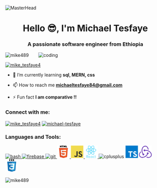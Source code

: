 ![MasterHead](https://lh3.googleusercontent.com/pw/ADCreHd_23WoTvgm-mYqRehvUX7ddaGWjRZ5HTpdgGbBKDMHIARA3oCWHCcBVFwLSLCKPu7jY8-RZGAcsTg2afDSP5hkvw5oN64j03nOvtu65b1ArXkf1T1rmfMOHivNLJsgrpbfYZe3zZz13yTMEp7DXsEQFeTwAmTklpKLkjRGnljwmYwXukN9Y_k2GyPlsr4sO6u4xy1uzfNWcpvQVIZ9RZztd-xWp1t_sME-yKQ00JvlxAotD0PFsJvPq2pBHuZ7s5uv-WMEBNvm6INxT9GGxN0LXrjWGROdDDV5Ivs-xRMnNTKBwcYKtMWlUnLmtNEb4T0rwcmL-HMRO_2C0w6bDMfh4wqcpXG6Nkz_NffTLLjrtfCptjIQyvWhupJSAfcWYq8sMtaqmQ2-_7N0lRhp0F-8qRrd4eAc5YR4l8cByTHEevHRK6_gDOvkZ80CoJFO52kXOEjCKJ1kZ0regJdVrC46iYrhidwlLn8SuqRqsEwAhnfWYW2f3DkJhoF0n80Rx7yoA8P1XoJrRWc_0zeUW9y-2cPApv4HRQiQqXmY2ImYYlIerKIQxXQRyu_d5-AUjCgOWnJ6xAnknjdHZpO0UZnlIxra511ZWEznMZoJYB4MJgXpEJaJRkTQP5wf5ucqK1ZZ5GC0hQKAnYUbB3BhXn7VaeVQwcdrgbqpDIOyRfHLxpmgVQXuYFga1crzxIe6snrxYfCsFvoBHdM6tx6FLtF_4UAuC6Z89SbWpHJWqMK-skGODagLZ2oeiaBd_fUL3qLtPi3OpbqdB-cxPnMW0Bq_W24tuURL8qqMqYfnwrV7KPyuu4wqo7RlBhTy2f4RsQJsuRRMmhbv3sEP4bdrRgIQi_xkgODKvqYNpLPRaEonLAR5oMzGd0XX5g6C1jDJ4LHL0AzE9WoEoN_b0TvYMSDoIT3z-tz1xByF_VeDmzf6xhub34TRbIxwYBk4vA=w1175-h661-s-no?authuser=0)
<h1 align="center">Hello 😎, I'm Michael Tesfaye</h1>
<h3 align="center">A passionate software engineer from Ethiopia</h3>
<img align="right" alt="coding" width="400" src="https://miro.medium.com/max/1360/1*IRGHmiGsa16stedQvIaZfw.gif">

<p align="left"> <img src="https://komarev.com/ghpvc/?username=mike489&label=Profile%20views&color=0e75b6&style=flat" alt="mike489" /> </p>

<p align="left"> <a href="https://twitter.com/mike_tesfaye4" target="blank"><img src="https://img.shields.io/twitter/follow/mike_tesfaye4?logo=twitter&style=for-the-badge" alt="mike_tesfaye4" /></a> </p>

- 🌱 I’m currently learning **sql, MERN, css**

- 📫 How to reach me **michaeltesfaye84@gmail.com**

- ⚡ Fun fact **I am comparative !!**

<h3 align="left">Connect with me:</h3>
<p align="left">
<a href="https://twitter.com/mike_tesfaye4" target="blank"><img align="center" src="https://raw.githubusercontent.com/rahuldkjain/github-profile-readme-generator/master/src/images/icons/Social/twitter.svg" alt="mike_tesfaye4" height="30" width="40" /></a>
<a href="https://linkedin.com/in/michael-tesfaye-b12244235" target="blank"><img align="center" src="https://raw.githubusercontent.com/rahuldkjain/github-profile-readme-generator/master/src/images/icons/Social/linked-in-alt.svg" alt="michael-tesfaye" height="30" width="40" /></a>
</p>

<h3 align="left">Languages and Tools:</h3>
<p align="left"> <a href="https://www.gnu.org/software/bash/" target="_blank" rel="noreferrer"> <img src="https://www.vectorlogo.zone/logos/gnu_bash/gnu_bash-icon.svg" alt="bash" width="40" height="40"/> </a> <a href="https://www.w3schools.com/cpp/" target="_blank" rel="noreferrer">  <a href="https://firebase.google.com/" target="_blank" rel="noreferrer"> <img src="https://www.vectorlogo.zone/logos/firebase/firebase-icon.svg" alt="firebase" width="40" height="40"/> </a> <a href="https://git-scm.com/" target="_blank" rel="noreferrer"> <img src="https://www.vectorlogo.zone/logos/git-scm/git-scm-icon.svg" alt="git" width="40" height="40"/> </a> <a href="https://www.w3.org/html/" target="_blank" rel="noreferrer"> <img src="https://raw.githubusercontent.com/devicons/devicon/master/icons/html5/html5-original-wordmark.svg" alt="html5" width="40" height="40"/> </a> <a href="https://developer.mozilla.org/en-US/docs/Web/JavaScript" target="_blank" rel="noreferrer"> <img src="https://raw.githubusercontent.com/devicons/devicon/master/icons/javascript/javascript-original.svg" alt="javascript" width="40" height="40"/> </a> <a href="https://reactjs.org/" target="_blank" rel="noreferrer"> <img src="https://raw.githubusercontent.com/devicons/devicon/master/icons/react/react-original-wordmark.svg" alt="react" width="40" height="40"/> </a>
<img src="https://www.vectorlogo.zone/logos/tailwindcss/tailwindcss-icon.svg" alt="cplusplus" width="40" height="40"/> </a>
<img src="https://raw.githubusercontent.com/devicons/devicon/master/icons/typescript/typescript-original.svg" width="40" height="40"  target="_blank" rel="noreferrer" /> </a>
<img src="https://raw.githubusercontent.com/devicons/devicon/master/icons/redux/redux-original.svg" width="40" height="40" target="_blank" rel="noreferrer" />  </a>
<img src="https://raw.githubusercontent.com/devicons/devicon/master/icons/css3/css3-original-wordmark.svg" width="40" height="40" target="_blank" rel="noreferrer"/> </a>
</p>

<!-- <p><img align="left" src="https://github-readme-stats.vercel.app/api/top-langs?username=mike489&show_icons=true&locale=en&layout=compact" alt="mike489" /></p> -->


<p><img align="center" src="https://github-readme-streak-stats.herokuapp.com/?user=mike489&" alt="mike489" /></p>
